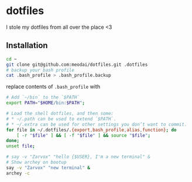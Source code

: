 # dotfiles
I stole my dotfiles from all over the place <3 

## Installation

```bash
cd ~
git clone git@github.com:meodai/dotfiles.git .dotfiles
# backup your bash profile
cat .bash_profile > .bash_profile.backup
```

replace contents of `.bash_profile` with
```bash
# Add `~/bin` to the `$PATH`
export PATH="$HOME/bin:$PATH";

# Load the shell dotfiles, and then some:
# * ~/.path can be used to extend `$PATH`.
# * ~/.extra can be used for other settings you don’t want to commit.
for file in ~/.dotfiles/.{export,bash_profile,alias,function}; do
    [ -r "$file" ] && [ -f "$file" ] && source "$file";
done;
unset file;

# say -v "Zarvox" "hello {$USER}, I'm a new terminal" &
# Show archey on bootup
say -v "Zarvox" "new terminal" &
archey -c
```
